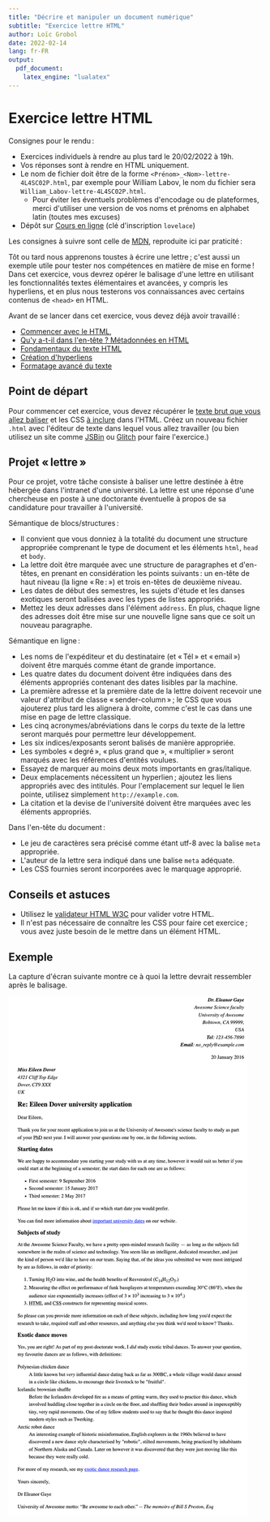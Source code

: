 ```yaml
---
title: "Décrire et manipuler un document numérique"
subtitle: "Exercice lettre HTML"
author: Loïc Grobol
date: 2022-02-14
lang: fr-FR
output:
  pdf_document:
    latex_engine: "lualatex"
---
```


<!-- LTeX: language=fr -->

Exercice lettre HTML
====================

Consignes pour le rendu :

- Exercices individuels à rendre au plus tard le 20/02/2022 à 19h.
- Vos réponses sont à rendre en HTML uniquement.
- Le nom de fichier doit être de la forme `<Prénom>_<Nom>-lettre-4L4SC02P.html`, par exemple
  pour William Labov, le nom du fichier sera `William_Labov-lettre-4L4SC02P.html`.
  - Pour éviter les éventuels problèmes d'encodage ou de plateformes, merci d'utiliser une version
  de vos noms et prénoms en alphabet latin (toutes mes excuses)
- Dépôt sur [Cours en ligne](https://coursenligne.parisnanterre.fr/course/view.php?id=8022) (clé
  d'inscription `lovelace`)

Les consignes à suivre sont celle de
[MDN](https://developer.mozilla.org/fr/docs/Learn/HTML/Introduction_to_HTML/Marking_up_a_letter),
reproduite ici par praticité :

Tôt ou tard nous apprenons toustes à écrire une lettre ; c'est aussi un exemple utile pour tester
nos compétences en matière de mise en forme ! Dans cet exercice, vous devrez opérer le balisage
d'une lettre en utilisant les fonctionnalités textes élémentaires et avancées, y compris les
hyperliens, et en plus nous testerons vos connaissances avec certains contenus de `<head>` en HTML.

Avant de se lancer dans cet exercice, vous devez déjà avoir travaillé :

- [Commencer avec le
  HTML](https://developer.mozilla.org/fr/docs/Learn/HTML/Introduction_to_HTML/Getting_started),
- [Qu'y a-t-il dans l'en-tête ? Métadonnées en
  HTML](https://developer.mozilla.org/fr/docs/Learn/HTML/Introduction_to_HTML/The_head_metadata_in_HTML)
- [Fondamentaux du texte
  HTML](https://developer.mozilla.org/fr/docs/Learn/HTML/Introduction_to_HTML/HTML_text_fundamentals)
- [Création
  d'hyperliens](https://developer.mozilla.org/fr/docs/Learn/HTML/Introduction_to_HTML/Creating_hyperlinks)
- [Formatage avancé du
  texte](https://developer.mozilla.org/fr/docs/Learn/HTML/Introduction_to_HTML/Advanced_text_formatting)

## Point de départ

Pour commencer cet exercice, vous devez récupérer le [texte brut que vous allez
baliser](assets-exercice/letter-text.txt) et les CSS [à inclure](assets-exercice/css.txt)
dans l'HTML. Créez un nouveau fichier `.html` avec l'éditeur de texte dans lequel vous allez
travailler (ou bien utilisez un site comme [JSBin](http://jsbin.com/) ou
[Glitch](https://glitch.com) pour faire l'exercice.)

## Projet « lettre »

Pour ce projet, votre tâche consiste à baliser une lettre destinée à être hébergée dans l'intranet
d'une université. La lettre est une réponse d'une chercheuse en poste à une doctorante éventuelle à
propos de sa candidature pour travailler à l'université.

Sémantique de blocs/structures :

- Il convient que vous donniez à la totalité du document une structure appropriée comprenant le type
  de document et les éléments `html`, `head` et `body`.
- La lettre doit être marquée avec une structure de paragraphes et d'en-têtes, en prenant en
  considération les points suivants : un en-tête de haut niveau (la ligne « Re : ») et trois
  en-têtes de deuxième niveau.
- Les dates de début des semestres, les sujets d'étude et les danses exotiques seront balisées avec
  les types de listes appropriés.
- Mettez les deux adresses dans l'élément `address`. En plus, chaque ligne des adresses doit être
  mise sur une nouvelle ligne sans que ce soit un nouveau paragraphe.

Sémantique en ligne :

- Les noms de l'expéditeur et du destinataire (et « Tél » et « email ») doivent être marqués comme
  étant de grande importance.
- Les quatre dates du document doivent être indiquées dans des éléments appropriés contenant des
  dates lisibles par la machine.
- La première adresse et la première date de la lettre doivent recevoir une valeur d'attribut de
  classe « sender-column » ; le CSS que vous ajouterez plus tard les alignera à droite, comme c'est
  le cas dans une mise en page de lettre classique.
- Les cinq acronymes/abréviations dans le corps du texte de la lettre seront marqués pour permettre
  leur développement.
- Les six indices/exposants seront balisés de manière appropriée.
- Les symboles « degré », « plus grand que », « multiplier » seront marqués avec les références
  d'entités voulues.
- Essayez de marquer au moins deux mots importants en gras/italique.
- Deux emplacements nécessitent un hyperlien ; ajoutez les liens appropriés avec des intitulés. Pour
  l'emplacement sur lequel le lien pointe, utilisez simplement `http://example.com`.
- La citation et la devise de l'université doivent être marquées avec les éléments appropriés.

Dans l'en-tête du document :

- Le jeu de caractères sera précisé comme étant utf-8 avec la balise `meta` appropriée.
- L'auteur de la lettre sera indiqué dans une balise `meta` adéquate.
- Les CSS fournies seront incorporées avec le marquage approprié.

## Conseils et astuces

- Utilisez le [validateur HTML W3C](https://validator.w3.org/) pour valider votre HTML.
- Il n'est pas nécessaire de connaître les CSS pour faire cet exercice ; vous avez juste besoin de
  le mettre dans un élément HTML.

## Exemple

La capture d'écran suivante montre ce à quoi la lettre devrait ressembler après le balisage.

![Présentation de la lettre](assets-exercice/fr-lettre.png)
